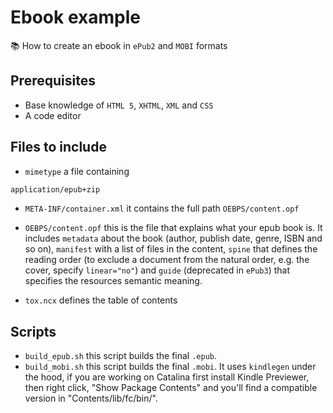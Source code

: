 # Ebook example

📚 How to create an ebook in `ePub2` and `MOBI` formats

## Prerequisites

- Base knowledge of `HTML 5`, `XHTML`, `XML` and `CSS`
- A code editor

## Files to include

- `mimetype` a file containing

```sh
application/epub+zip
```

- `META-INF/container.xml` it contains the full path `OEBPS/content.opf`

- `OEBPS/content.opf` this is the file that explains what your epub book is. It includes `metadata` about the book (author, publish date, genre, ISBN and so on), `manifest` with a list of files in the content, `spine` that defines the reading order (to exclude a document from the natural order, e.g. the cover, specify `linear="no"`) and `guide` (deprecated in `ePub3`) that specifies the resources semantic meaning.

- `tox.ncx` defines the table of contents

## Scripts

- `build_epub.sh` this script builds the final `.epub`.
- `build_mobi.sh` this script builds the final `.mobi`. It uses `kindlegen` under the hood, if you are working on Catalina first install Kindle Previewer, then right click, "Show Package Contents" and you'll find a compatible version in "Contents/lib/fc/bin/".
